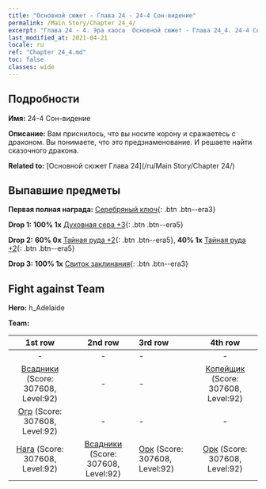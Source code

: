```yaml
---
title: "Основной сюжет - Глава 24 - 24-4 Сон-видение"
permalink: /Main Story/Chapter 24_4/
excerpt: "Глава 24 - 4. Эра хаоса  Основной сюжет - Глава 24_4. 24-4 Сон-видение"
last_modified_at: 2021-04-21
locale: ru
ref: "Chapter 24_4.md"
toc: false
classes: wide
---
```


## Подробности

 **Имя:** 24-4 Сон-видение

 **Описание:** Вам приснилось, что вы носите корону и сражаетесь с драконом. Вы понимаете, что это предзнаменование. И решаете найти сказочного дракона.

 **Related to:** [Основной сюжет Глава 24](/ru/Main Story/Chapter 24/)

## Выпавшие предметы

 **Первая полная награда:** [Серебряный ключ](/ru/Items/con_693/){: .btn .btn--era3}

 **Drop 1:** **100% 1x** [Духовная сера +3](/ru/Items/mat_85/){: .btn .btn--era5}

 **Drop 2:** **60% 0x** [Тайная руда +2](/ru/Items/mat_75/){: .btn .btn--era5}, **40% 1x** [Тайная руда +2](/ru/Items/mat_75/){: .btn .btn--era5}

 **Drop 3:** **100% 1x** [Свиток заклинания](/ru/Items/con_694/){: .btn .btn--era3}


## Fight against Team
 **Hero:** h_Adelaide

 **Team:**


  | 1st row | 2nd row | 3rd row | 4th row |
  |:----:|:----:|:----|:----:|
  | - | - | - | - |
  | [Всадники](/ru/units/Cavalier/) (Score: 307608, Level:92)  | - | - | [Копейщик](/ru/units/Pikeman/) (Score: 307608, Level:92)  |
  | [Огр](/ru/units/Ogre/) (Score: 307608, Level:92)  | - | - | - |
  | [Нага](/ru/units/Naga/) (Score: 307608, Level:92)  | [Всадники](/ru/units/Cavalier/) (Score: 307608, Level:92)  | [Орк](/ru/units/Orc/) (Score: 307608, Level:92)  | [Орк](/ru/units/Orc/) (Score: 307608, Level:92)  |


